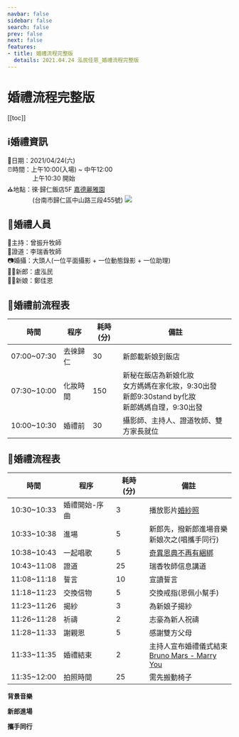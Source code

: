 ```yaml
---
navbar: false
sidebar: false
search: false
prev: false
next: false
features:
- title: 婚禮流程完整版
  details: 2021.04.24 泓民佳恩_婚禮流程完整版
---
```

# 婚禮流程完整版  

[[toc]]

## ℹ️婚禮資訊
📅日期：2021/04/24(六)  
⏰時間：上午10:00(入場) ~ 中午12:00  
&emsp;&emsp;&emsp;&emsp;上午10:30 開始  
⛪地點：徠·歸仁飯店5F [嘉德麗雅園](http://www.laihotel.com.tw/tw/misc/29)  
&emsp;&emsp;&emsp;&emsp;(台南市歸仁區中山路三段455號)
![](http://www.laihotel.com.tw/storage/misc/gallery/76a2bc9bebfa1b37e296597c627255c3.jpg)


## 🔔婚禮人員
🎤主持：曾振升牧師  
💑證道：李瑞香牧師  
📷婚攝：大頭人(一位平面攝影 + 一位動態錄影 + 一位助理)  
🤵🏻新郎：盧泓民  
👰🏻新娘：鄭佳恩


## 🧡婚禮前流程表 
|時間|程序|耗時(分)|備註|
|---|---|---|---|
|07:00~07:30|去徠歸仁|30|新郎載新娘到飯店|
|07:30~10:00|化妝時間|150|新秘在飯店為新娘化妝<br>女方媽媽在家化妝，9:30出發<br>新郎9:30stand by化妝<br>新郎媽媽自理，9:30出發|
|10:00~10:30|婚禮前|30|攝影師、主持人、證道牧師、雙方家長就位|

## 🧡婚禮流程表 
|時間|程序|耗時(分)|備註|
|---|---|---|---|
|10:30~10:33|婚禮開始-序曲|3|播放影片[婚紗照](https://youtu.be/NYe-enDiZL8 )|
|10:33~10:38|進場|5|新郎先，撥新郎進場音樂<br/>新娘次之(唱攜手同行)|
|10:38~10:43|一起唱歌|5|[奇異恩典不再有綑綁](https://www.youtube.com/watch?v=7BTAn9xvK8g)|
|10:43~11:08|證道|25|瑞香牧師信息講道|
|11:08~11:18|誓言|10|宣讀誓言|
|11:18~11:23|交換信物|5|交換戒指(恩佩小幫手)|
|11:23~11:26|揭紗|3|為新娘子揭紗|
|11:26~11:28|祈禱|2|志豪為新人祝禱|
|11:28~11:33|謝親恩|5|感謝雙方父母|
|11:33~11:35|婚禮結束|2|主持人宣布婚禮儀式結束<br/>[Bruno Mars - Marry You](https://www.youtube.com/watch?v=dElRVQFqj-k)|
|11:35~12:00|拍照時間|25|需先搬動椅子|
    
**背景音樂**
<backgroundMusic />

**新郎進場**
<enter/>

**攜手同行**
<GoHandInHand />

